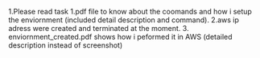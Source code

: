 1.Please read task 1.pdf file  to know about the coomands and how i setup the enviornment (included detail description  and command).
2.aws ip adress were created  and terminated at the moment.
3. enviornment_created.pdf shows how i peformed it in AWS (detailed description instead of screenshot)
